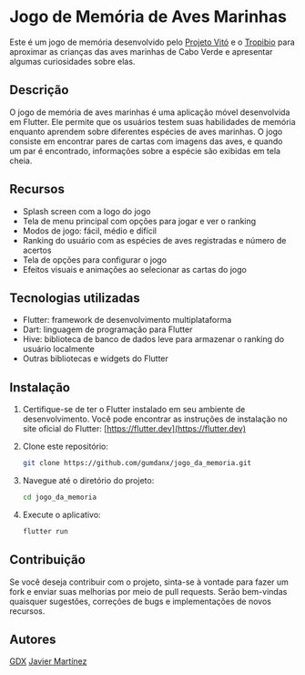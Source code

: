 # Jogo de Memória de Aves Marinhas

Este é um jogo de memória desenvolvido pelo [Projeto Vitó](https://projectovito.org/) e o [Tropibio](https://cibio-tropibio.pt/en/) para aproximar as crianças das aves marinhas de Cabo Verde e apresentar algumas curiosidades sobre elas.

## Descrição

O jogo de memória de aves marinhas é uma aplicação móvel desenvolvida em Flutter. Ele permite que os usuários testem suas habilidades de memória enquanto aprendem sobre diferentes espécies de aves marinhas. O jogo consiste em encontrar pares de cartas com imagens das aves, e quando um par é encontrado, informações sobre a espécie são exibidas em tela cheia.

## Recursos

- Splash screen com a logo do jogo
- Tela de menu principal com opções para jogar e ver o ranking
- Modos de jogo: fácil, médio e difícil
- Ranking do usuário com as espécies de aves registradas e número de acertos
- Tela de opções para configurar o jogo
- Efeitos visuais e animações ao selecionar as cartas do jogo

## Tecnologias utilizadas

- Flutter: framework de desenvolvimento multiplataforma
- Dart: linguagem de programação para Flutter
- Hive: biblioteca de banco de dados leve para armazenar o ranking do usuário localmente
- Outras bibliotecas e widgets do Flutter

## Instalação

1. Certifique-se de ter o Flutter instalado em seu ambiente de desenvolvimento. Você pode encontrar as instruções de instalação no site oficial do Flutter: [https://flutter.dev](https://flutter.dev)

2. Clone este repositório:

   ```bash
   git clone https://github.com/gumdanx/jogo_da_memoria.git
   ```

3. Navegue até o diretório do projeto:

   ```bash
   cd jogo_da_memoria
   ```

4. Execute o aplicativo:

   ```bash
   flutter run
   ```

## Contribuição
Se você deseja contribuir com o projeto, sinta-se à vontade para fazer um fork e enviar suas melhorias por meio de pull requests. Serão bem-vindas quaisquer sugestões, correções de bugs e implementações de novos recursos.

## Autores
[GDX](https://github.com/gumdanx)
[Javier Martínez](https://github.com/JMartinezArribas)